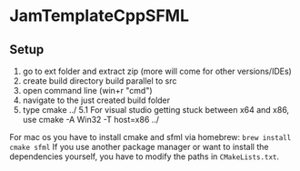# JamTemplateCppSFML

## Setup
 1. go to ext folder and extract zip (more will come for other versions/IDEs)
 2. create build directory build parallel to src
 3. open command line (win+r "cmd")
 4. navigate to the just created build folder
 5. type cmake ../
 5.1 For visual studio getting stuck between x64 and x86, use cmake -A Win32 -T host=x86 ../
 
For mac os you have to install cmake and sfml via homebrew: `brew install cmake sfml`
If you use another package manager or want to install the dependencies yourself, you have to modify the paths in `CMakeLists.txt`.
